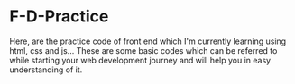# F-D-Practice
Here, are the practice code of front end which I'm currently learning using html, css and js...
These are some basic codes which can be referred to while starting your web development journey and will help you in easy understanding of it.
